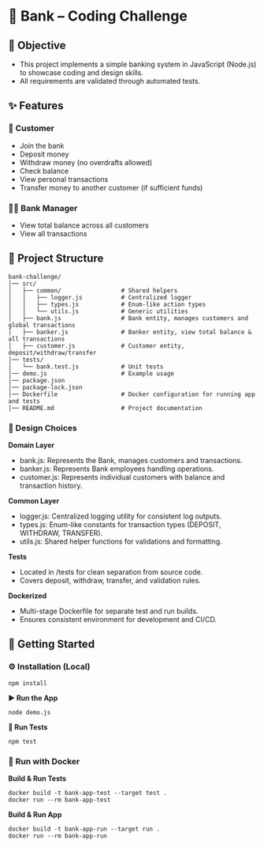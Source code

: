 # 🏦 Bank – Coding Challenge

## 🎯 Objective

- This project implements a simple banking system in JavaScript (Node.js) to showcase coding and design skills.
- All requirements are validated through automated tests.

## ✨ Features

### 👤 Customer

- Join the bank
- Deposit money
- Withdraw money (no overdrafts allowed)
- Check balance
- View personal transactions
- Transfer money to another customer (if sufficient funds)

### 👨‍💼 Bank Manager

- View total balance across all customers
- View all transactions

## 📂 Project Structure

```
bank-challenge/
│── src/
│   ├── common/                 # Shared helpers
│   │   ├── logger.js           # Centralized logger
│   │   ├── types.js            # Enum-like action types
│   │   └── utils.js            # Generic utilities
│   ├── bank.js                 # Bank entity, manages customers and global transactions
│   ├── banker.js               # Banker entity, view total balance & all transactions
│   ├── customer.js             # Customer entity, deposit/withdraw/transfer
│── tests/
│   └── bank.test.js            # Unit tests
│── demo.js                     # Example usage
│── package.json
│── package-lock.json
│── Dockerfile                  # Docker configuration for running app and tests
│── README.md                   # Project documentation

```

### 🧩 Design Choices

**Domain Layer**

- bank.js: Represents the Bank, manages customers and transactions.
- banker.js: Represents Bank employees handling operations.
- customer.js: Represents individual customers with balance and transaction history.

**Common Layer**

- logger.js: Centralized logging utility for consistent log outputs.
- types.js: Enum-like constants for transaction types (DEPOSIT, WITHDRAW, TRANSFER).
- utils.js: Shared helper functions for validations and formatting.

**Tests**

- Located in /tests for clean separation from source code.
- Covers deposit, withdraw, transfer, and validation rules.

**Dockerized**

- Multi-stage Dockerfile for separate test and run builds.
- Ensures consistent environment for development and CI/CD.

## 🚀 Getting Started

### ⚙️ Installation (Local)

`npm install`

**▶️ Run the App**

`node demo.js`

**🧪 Run Tests**

`npm test`

### 🐳 Run with Docker

**Build & Run Tests**

```
docker build -t bank-app-test --target test .
docker run --rm bank-app-test
```

**Build & Run App**

```
docker build -t bank-app-run --target run .
docker run --rm bank-app-run
```
